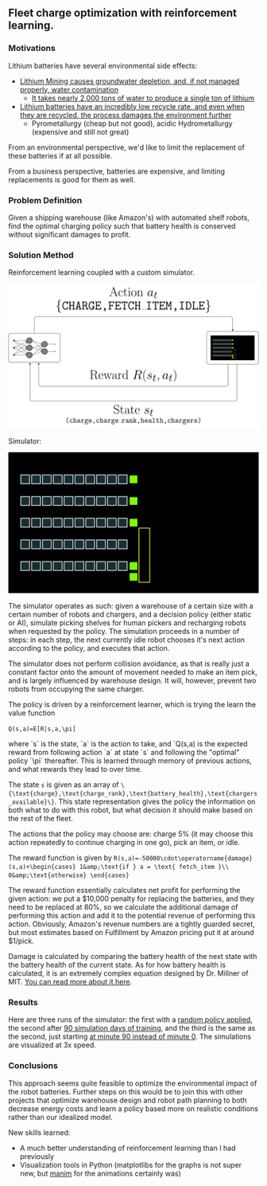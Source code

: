 <h2>Fleet charge optimization with reinforcement learning.</h2>
<h3>Motivations</h3>
<p>Lithium batteries have several environmental side effects:</p>
<ul>
    <li>
        <a class="inline_disabled" href="https://www.wired.co.uk/article/lithium-batteries-environment-impact" target="_blank" rel="noopener">Lithium Mining causes groundwater depletion, and, if not managed properly, water contamination</a>
        <ul>
            <li>
                <a class="inline_disabled" href="https://www.nsenergybusiness.com/features/lithium-ion-battery-environmental-impact/" target="_blank" rel="noopener">It takes nearly 2,000 tons of water to produce a single ton of lithium</a>
            </li>
        </ul>
    </li>
    <li>
        <a class="inline_disabled" href="https://www.wired.com/story/the-race-to-crack-battery-recycling-before-its-too-late/" target="_blank" rel="noopener">Lithium batteries have an incredibly low recycle rate, and even when they are recycled, the process damages the environment further</a>
        <ul>
            <li>Pyrometallurgy (cheap but not good), acidic H<span>ydrometallurgy (expensive and still not great)</span>
            </li>
        </ul>
    </li>
</ul>
<p>
    <span>From an environmental perspective, we'd like to limit the replacement of these batteries if at all possible.</span>
</p>
<p>
    <span>From a business perspective, batteries are expensive, and limiting replacements is good for them as well.</span>
</p>
<h3>
    <span>Problem Definition</span>
</h3>
<p>
    <span>Given a shipping warehouse (like Amazon's) with automated shelf robots, find the optimal charging policy such that battery health is conserved without significant damages to profit.</span>
</p>
<h3>
    <span>Solution Method</span>
</h3>
<p>
    <span>Reinforcement learning coupled with a custom simulator.</span>
</p>

![](./diagram.svg)

<p>Simulator:</p>

![](./animation/screenshot.png)

<p>
    <span>The simulator operates as such: given a warehouse of a certain size with a certain number of robots and chargers, and a decision policy (either static or AI), simulate picking shelves for human pickers and recharging robots when requested by the policy. The simulation proceeds in a number of steps: in each step, the next currently idle robot chooses it's next action according to the policy, and executes that action.</span>
</p>
<p>
    <span>The simulator does not perform collision avoidance, as that is really just a constant factor onto the amount of movement needed to make an item pick, and is largely influenced by warehouse design. It will, however, prevent two robots from occupying the same charger.</span>
</p>
<p>
    <span>The policy is driven by a reinforcement learner, which is trying the learn the value function</span>
</p>

`Q(s,a)=E[R|s,a,\pi]`

<p>
    <span>where
        `s` is the state,
        `a` is the action to take, and
        `Q(s,a) is the expected reward from following action `a` at state `s` and following the "optimal" policy `\pi` thereafter. This is learned through memory of previous actions, and what rewards they lead to over time.
    </span>
</p>

The state `s` is given as an array of `\{\text{charge},\text{charge_rank},\text{battery_health},\text{chargers_available}\}`. This state representation gives the policy the information on both what to do with this robot, but what decision it should make based on the rest of the fleet.

<p>
    <span>The actions that the policy may choose are: charge 5% (it may choose this action repeatedly to continue charging in one go), pick an item, or idle.</span>
</p>

The reward function is given by
        `R(s,a)=-50000\cdot\operatorname{damage}(s,a)+\begin{cases}
1&amp;\text{if } a = \text{ fetch_item }\\
0&amp;\text{otherwise}
\end{cases}`

<p>
    <span>The reward function essentially calculates net profit for performing the given action: we put a $10,000 penalty for replacing the batteries, and they need to be replaced at 80%, so we calculate the additional damage of performing this action and add it to the potential revenue of performing this action. Obviously, Amazon's revenue numbers are a tightly guarded secret, but most estimates based on Fulfillment by Amazon pricing put it at around $1/pick.</span>
</p>
<p>
    <span>Damage is calculated by comparing the battery health of the next state with the battery health of the current state. As for how battery health is calculated, it is an extremely complex equation designed by Dr. Millner of MIT. <a class="inline_disabled" href="https://ieeexplore-ieee-org.dist.lib.usu.edu/stamp/stamp.jsp?tp=&amp;arnumber=5619782" target="_blank" rel="noopener">You can read more about it here</a>.</span>
</p>
<h3>
    <span>Results</span>
</h3>


Here are three runs of the simulator: the first with a [random policy applied](./animation/random.mp4), the second after [90 simulation days of training](./animation/trained.mp4), and the third is the same as the second, just starting [at minute 90 instead of minute 0](./animation/trained_oncharger.mp4). The simulations are visualized at 3x speed.

<h3>
    <span>Conclusions</span>
</h3>
<p>
    <span>This approach seems quite feasible to optimize the environmental impact of the robot batteries. Further steps on this would be to join this with other projects that optimize warehouse design and robot path planning to both decrease energy costs and learn a policy based more on realistic conditions rather than our idealized model.</span>
</p>
<p>
    <span>New skills learned:</span>
</p>
<ul>
    <li>
        <span>A much better understanding of reinforcement learning than I had previously</span>
    </li>
    <li>Visualization tools in Python (matplotlibs for the graphs is not super new, but <a class="inline_disabled" href="https://github.com/ManimCommunity/manim/" target="_blank" rel="noopener">manim</a> for the animations certainly was)</li>
</ul>
